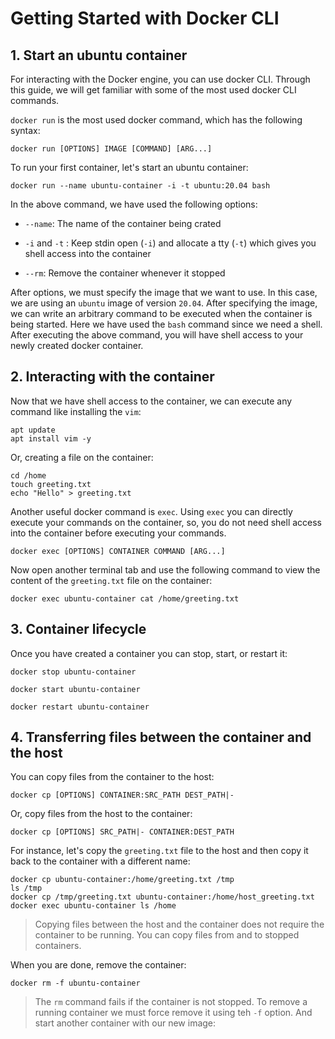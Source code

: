 # Getting Started with Docker CLI

## 1. Start an ubuntu container
For interacting with the Docker engine, you can use docker CLI. Through this guide, we will get familiar with some of the most used docker CLI commands. 

`docker run` is the most used docker command, which has the following syntax:
```
docker run [OPTIONS] IMAGE [COMMAND] [ARG...]
```
To run your first container, let's start an ubuntu container:
```
docker run --name ubuntu-container -i -t ubuntu:20.04 bash
```
In the above command, we have used the following options:

* `--name`: The name of the container being crated

* `-i` and  `-t` : Keep stdin open (`-i`) and allocate a tty (`-t`) which gives you shell access into the container
* `--rm`: Remove the container whenever it stopped

After options, we must specify the image that we want to use. In this case, we are using an `ubuntu` image of version `20.04`.
After specifying the image, we can write an arbitrary command to be executed when the container is being started. Here we have used the `bash` command since we need a shell.
After executing the above command, you will have shell access to your newly created docker container.

## 2. Interacting with the container
Now that we have shell access to the container, we can execute any command like installing the `vim`:
``` shell
apt update
apt install vim -y
```
Or, creating a file on the container:
```
cd /home
touch greeting.txt
echo "Hello" > greeting.txt
```
Another useful docker command is `exec`. Using `exec` you can directly execute your commands on the container, so, you do not need shell access into the container before executing your commands.
```
docker exec [OPTIONS] CONTAINER COMMAND [ARG...]
```
Now open another terminal tab and use the following command to view the content of the `greeting.txt` file on the container:
```
docker exec ubuntu-container cat /home/greeting.txt
```

## 3. Container lifecycle
Once you have created a container you can stop, start, or restart it:
```
docker stop ubuntu-container
```

```
docker start ubuntu-container
```

```
docker restart ubuntu-container
```

## 4. Transferring files between the container and the host
You can copy files from the container to the host:
```
docker cp [OPTIONS] CONTAINER:SRC_PATH DEST_PATH|-
```
Or, copy files from the host to the container:
```
docker cp [OPTIONS] SRC_PATH|- CONTAINER:DEST_PATH
```
For instance, let's copy the `greeting.txt` file to the host and then copy it back to the container with a different name:
```
docker cp ubuntu-container:/home/greeting.txt /tmp
ls /tmp
docker cp /tmp/greeting.txt ubuntu-container:/home/host_greeting.txt
docker exec ubuntu-container ls /home
```

> Copying files between the host and the container does not require the container to be running. You can copy files from and to stopped containers.

When you are done, remove the container:
```
docker rm -f ubuntu-container 
```
> The `rm` command fails if the container is not stopped. To remove a running container we must force remove it using teh `-f` option.
And start another container with our new image: